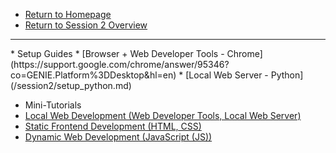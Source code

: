<!-- docs/_sidebar.md -->

* [Return to Homepage](/#demystifying-programming-dp)
* [Return to Session 2 Overview](/session2/session2)
<hr>
* Setup Guides  
* [Browser + Web Developer Tools - Chrome](https://support.google.com/chrome/answer/95346?co=GENIE.Platform%3DDesktop&hl=en)
* [Local Web Server - Python](/session2/setup_python.md)

* Mini-Tutorials 
* [Local Web Development (Web Developer Tools, Local Web Server)](/session2/tutorial_localwebdevelopment.md)
* [Static Frontend Development (HTML, CSS)](/session2/tutorial_html_css.md)
* [Dynamic Web Development (JavaScript (JS))](/session2/tutorial_js.md)
